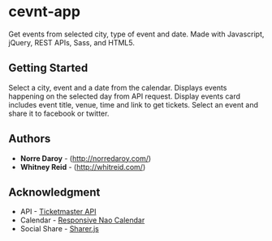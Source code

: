 # cevnt-app
Get events from selected city, type of event and date. Made with Javascript, jQuery, REST APIs, Sass, and HTML5.

## Getting Started ##
Select a city, event and a date from the calendar. Displays events happening on the selected day from API request. Display events card includes event title, venue, time and link to get tickets. Select an event and share it to facebook or twitter. 

## Authors ##
* **Norre Daroy** - (http://norredaroy.com/)
* **Whitney Reid** - (http://whitreid.com/)

## Acknowledgment ##
* API - <a href="https://developer.ticketmaster.com/products-and-docs/apis/getting-started/">Ticketmaster API</a>
* Calendar - <a href="https://www.jqueryscript.net/time-clock/responsive-nao-calendar.html">Responsive Nao Calendar</a>
* Social Share - <a href="https://ellisonleao.github.io/sharer.js/">Sharer.js</a>
